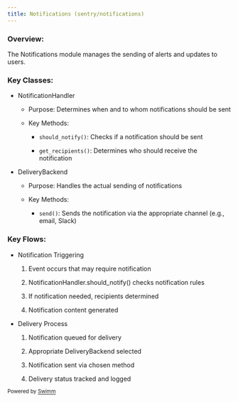 ```yaml
---
title: Notifications (sentry/notifications)
---
```

### Overview:&nbsp;

The Notifications module manages the sending of alerts and updates to users.

### Key Classes:

- NotificationHandler

  - Purpose: Determines when and to whom notifications should be sent

  - Key Methods:

    - `should_notify()`: Checks if a notification should be sent

    - `get_recipients()`: Determines who should receive the notification

- DeliveryBackend

  - Purpose: Handles the actual sending of notifications

  - Key Methods:

    - `send()`: Sends the notification via the appropriate channel (e.g., email, Slack)

### Key Flows:

- Notification Triggering

  1. Event occurs that may require notification

  2. NotificationHandler.should_notify() checks notification rules

  3. If notification needed, recipients determined

  4. Notification content generated

- Delivery Process

  1. Notification queued for delivery

  2. Appropriate DeliveryBackend selected

  3. Notification sent via chosen method

  4. Delivery status tracked and logged

<SwmMeta version="3.0.0" repo-id="Z2l0aHViJTNBJTNBc2VudHJ5LWNsYXVkZSUzQSUzQXNodWp1dXU=" repo-name="sentry-claude"><sup>Powered by [Swimm](https://app.swimm.io/)</sup></SwmMeta>
